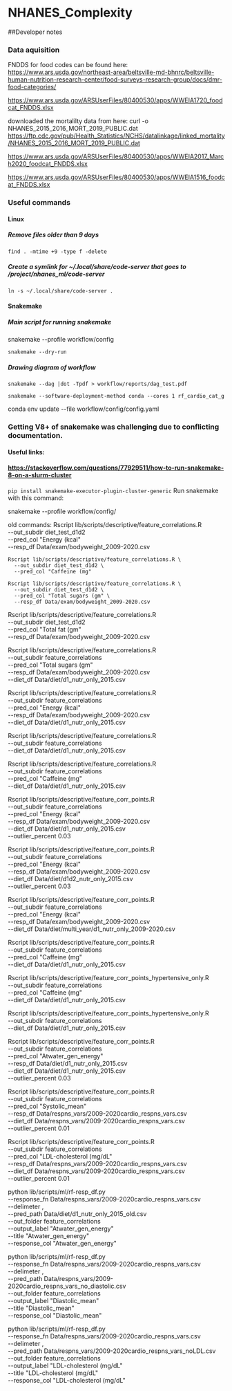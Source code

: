 # NHANES_Complexity

##Developer notes
### Data aquisition
FNDDS for food codes can be found here: https://www.ars.usda.gov/northeast-area/beltsville-md-bhnrc/beltsville-human-nutrition-research-center/food-surveys-research-group/docs/dmr-food-categories/

https://www.ars.usda.gov/ARSUserFiles/80400530/apps/WWEIA1720_foodcat_FNDDS.xlsx

downloaded the mortalilty data from here:
curl -o NHANES_2015_2016_MORT_2019_PUBLIC.dat https://ftp.cdc.gov/pub/Health_Statistics/NCHS/datalinkage/linked_mortality/NHANES_2015_2016_MORT_2019_PUBLIC.dat

https://www.ars.usda.gov/ARSUserFiles/80400530/apps/WWEIA2017_March2020_foodcat_FNDDS.xlsx

https://www.ars.usda.gov/ARSUserFiles/80400530/apps/WWEIA1516_foodcat_FNDDS.xlsx

### Useful commands
#### Linux
##### Remove files older than 9 days
`find . -mtime +9 -type f -delete`
##### Create a symlink for ~/.local/share/code-server that goes to /project/nhanes_ml/code-server
`ln -s ~/.local/share/code-server .`

#### Snakemake

##### Main script for running snakemake
snakemake --profile workflow/config

`snakemake --dry-run`
##### Drawing diagram of workflow
`snakemake --dag |dot -Tpdf > workflow/reports/dag_test.pdf`

`snakemake --software-deployment-method conda --cores 1 rf_cardio_cat_g`

conda env update --file workflow/config/config.yaml

### Getting V8+ of snakemake was challenging due to conflicting documentation.
#### Useful links:
#### https://stackoverflow.com/questions/77929511/how-to-run-snakemake-8-on-a-slurm-cluster
`pip install snakemake-executor-plugin-cluster-generic`
Run snakemake with this command:

snakemake --profile workflow/config/


old commands:
    Rscript lib/scripts/descriptive/feature_correlations.R \
      --out_subdir diet_test_d1d2 \
      --pred_col "Energy (kcal" \
      --resp_df Data/exam/bodyweight_2009-2020.csv

    Rscript lib/scripts/descriptive/feature_correlations.R \
      --out_subdir diet_test_d1d2 \
      --pred_col "Caffeine (mg"

    Rscript lib/scripts/descriptive/feature_correlations.R \
      --out_subdir diet_test_d1d2 \
      --pred_col "Total sugars (gm" \
      --resp_df Data/exam/bodyweight_2009-2020.csv

Rscript lib/scripts/descriptive/feature_correlations.R \
      --out_subdir diet_test_d1d2 \
      --pred_col "Total fat (gm" \
      --resp_df Data/exam/bodyweight_2009-2020.csv

Rscript lib/scripts/descriptive/feature_correlations.R \
    --out_subdir feature_correlations \
    --pred_col "Total sugars (gm" \
    --resp_df Data/exam/bodyweight_2009-2020.csv \
    --diet_df Data/diet/d1_nutr_only_2015.csv

Rscript lib/scripts/descriptive/feature_correlations.R \
    --out_subdir feature_correlations \
    --pred_col "Energy (kcal" \
    --resp_df Data/exam/bodyweight_2009-2020.csv \
    --diet_df Data/diet/d1_nutr_only_2015.csv

Rscript lib/scripts/descriptive/feature_correlations.R \
    --out_subdir feature_correlations \
    --diet_df Data/diet/d1_nutr_only_2015.csv

Rscript lib/scripts/descriptive/feature_correlations.R \
    --out_subdir feature_correlations \
    --pred_col "Caffeine (mg" \
    --diet_df Data/diet/d1_nutr_only_2015.csv


Rscript lib/scripts/descriptive/feature_corr_points.R \
    --out_subdir feature_correlations \
    --pred_col "Energy (kcal" \
    --resp_df Data/exam/bodyweight_2009-2020.csv \
    --diet_df Data/diet/d1_nutr_only_2015.csv \
    --outlier_percent 0.03

Rscript lib/scripts/descriptive/feature_corr_points.R \
    --out_subdir feature_correlations \
    --pred_col "Energy (kcal" \
    --resp_df Data/exam/bodyweight_2009-2020.csv \
    --diet_df Data/diet/d1d2_nutr_only_2015.csv \
    --outlier_percent 0.03

Rscript lib/scripts/descriptive/feature_corr_points.R \
    --out_subdir feature_correlations \
    --pred_col "Energy (kcal" \
    --resp_df Data/exam/bodyweight_2009-2020.csv \
    --diet_df Data/diet/multi_year/d1_nutr_only_2009-2020.csv

Rscript lib/scripts/descriptive/feature_corr_points.R \
    --out_subdir feature_correlations \
    --pred_col "Caffeine (mg" \
    --diet_df Data/diet/d1_nutr_only_2015.csv

Rscript lib/scripts/descriptive/feature_corr_points_hypertensive_only.R \
    --out_subdir feature_correlations \
    --pred_col "Caffeine (mg" \
    --diet_df Data/diet/d1_nutr_only_2015.csv

Rscript lib/scripts/descriptive/feature_corr_points_hypertensive_only.R \
    --out_subdir feature_correlations \
    --diet_df Data/diet/d1_nutr_only_2015.csv

Rscript lib/scripts/descriptive/feature_corr_points.R \
    --out_subdir feature_correlations \
    --pred_col "Atwater_gen_energy" \
    --resp_df Data/diet/d1_nutr_only_2015.csv \
    --diet_df Data/diet/d1_nutr_only_2015.csv \
    --outlier_percent 0.03

Rscript lib/scripts/descriptive/feature_corr_points.R \
    --out_subdir feature_correlations \
    --pred_col "Systolic_mean" \
    --resp_df Data/respns_vars/2009-2020cardio_respns_vars.csv\
    --diet_df Data/respns_vars/2009-2020cardio_respns_vars.csv\
    --outlier_percent 0.01

Rscript lib/scripts/descriptive/feature_corr_points.R \
    --out_subdir feature_correlations \
    --pred_col "LDL-cholesterol (mg/dL" \
    --resp_df Data/respns_vars/2009-2020cardio_respns_vars.csv \
    --diet_df Data/respns_vars/2009-2020cardio_respns_vars.csv \
    --outlier_percent 0.01


python lib/scripts/ml/rf-resp_df.py \
        --response_fn Data/respns_vars/2009-2020cardio_respns_vars.csv \
        --delimeter , \
        --pred_path Data/diet/d1_nutr_only_2015_old.csv  \
        --out_folder feature_correlations \
        --output_label "Atwater_gen_energy" \
        --title "Atwater_gen_energy" \
        --response_col "Atwater_gen_energy"

python lib/scripts/ml/rf-resp_df.py \
        --response_fn Data/respns_vars/2009-2020cardio_respns_vars.csv \
        --delimeter , \
        --pred_path Data/respns_vars/2009-2020cardio_respns_vars_no_diastolic.csv \
        --out_folder feature_correlations \
        --output_label "Diastolic_mean" \
        --title "Diastolic_mean" \
        --response_col "Diastolic_mean"

python lib/scripts/ml/rf-resp_df.py \
        --response_fn Data/respns_vars/2009-2020cardio_respns_vars.csv \
        --delimeter , \
        --pred_path Data/respns_vars/2009-2020cardio_respns_vars_noLDL.csv \
        --out_folder feature_correlations \
        --output_label "LDL-cholesterol (mg/dL" \
        --title "LDL-cholesterol (mg/dL" \
        --response_col "LDL-cholesterol (mg/dL"
